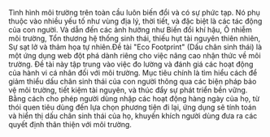 Tình hình môi trường trên toàn cầu luôn biến đổi và có sự phức tạp. Nó phụ thuộc vào
nhiều yếu tố như vùng địa lý, thời tiết, và đặc biệt là các tác động của con người. Và dẫn
đến các ảnh hưởng như Biến đổi khí hậu, Ô nhiễm môi trường, Tổn thương hệ thống
sinh thái, thiếu hụt tài nguyên thiên nhiên, Sự sạt lở và thảm họa tự nhiên.Đề tài "Eco
Footprint" (Dấu chân sinh thái) là một ứng dụng web đột phá dành riêng cho việc nâng
cao nhận thức về môi trường. Đề tài này tập trung vào việc đo lường và đánh giá các
hoạt động của hành vi cá nhân đối với môi trường.
Mục tiêu chính là tìm hiểu cách để giảm thiểu dấu chân sinh thái của con
người thông qua các biện pháp bảo vệ môi trường, tiết kiệm tài nguyên, và thúc đẩy sự
phát triển bền vững. Bằng cách cho phép người dùng nhập các hoạt động hàng ngày của
họ, từ thói quen tiêu dùng đến lựa chọn phương tiện đi lại, ứng dụng sẽ tính toán và hiển
thị dấu chân sinh thái của họ, khuyến khích người dùng đưa ra các quyết định thân thiện
với môi trường.
